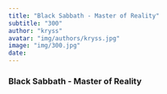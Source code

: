 ```yaml
---
title: "Black Sabbath - Master of Reality"
subtitle: "300"
author: "kryss"
avatar: "img/authors/kryss.jpg"
image: "img/300.jpg"
date:
---
```


### Black Sabbath - Master of Reality
